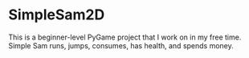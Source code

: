 # SimpleSam2D
This is a beginner-level PyGame project that I work on in my free time.
Simple Sam runs, jumps, consumes, has health, and spends money.
